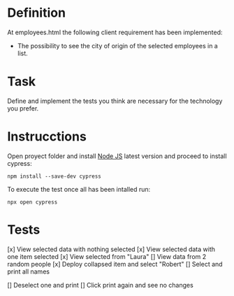 # Definition
At employees.html the following client requirement has been implemented:
- The possibility to see the city of origin of the selected employees in a list.

# Task
Define and implement the tests you think are necessary for the technology you prefer.


# Instrucctions
Open proyect folder and install [Node JS](https://nodejs.org/en/download/current) latest version and proceed to install cypress:

```shell
npm install --save-dev cypress
```

To execute the test once all has been intalled run:
```shell
npx open cypress
```

# Tests
[x] View selected data with nothing selected
[x] View selected data with one item selected
[x] View selected from "Laura"
[] View data from 2 random people
[x] Deploy collapsed item and select "Robert"
[] Select and print all names

[] Deselect one and print
[] Click print  again and see no changes
